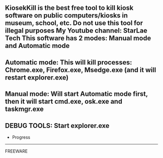 KiosekKill is the best free tool to kill kiosk software on public computers/kiosks in museum, school, etc.
Do not use this tool for illegal purposes
My Youtube channel: StarLae Tech
This software has 2 modes: Manual mode and Automatic mode
----------------------------------------------------------------------------------------------------------------------
Automatic mode:
This will kill processes: Chrome.exe, Firefox.exe, Msedge.exe (and it will restart explorer.exe)
----------------------------------------------------------------------------------------------------------------------
Manual mode:
Will start Automatic mode first, then it will start cmd.exe, osk.exe and taskmgr.exe
----------------------------------------------------------------------------------------------------------------------
DEBUG TOOLS:
Start explorer.exe
----------------------------------------------------------------------------------------------------------------------
+ Progress
----------------------------------------------------------------------------------------------------------------------
FREEWARE
